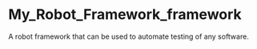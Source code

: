 # My_Robot_Framework_framework

A robot framework that can be used to automate testing of any software.
